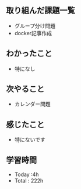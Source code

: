 ## 取り組んだ課題一覧
- グループ分け問題
- docker記事作成
## わかったこと
  - 特になし
## 次やること
  - カレンダー問題
## 感じたこと
- 特にないです
## 学習時間
  - Today :4h
  - Total : 222h
